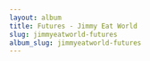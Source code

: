 ```yaml
---
layout: album
title: Futures - Jimmy Eat World
slug: jimmyeatworld-futures
album_slug: jimmyeatworld-futures
---
```

